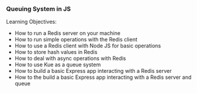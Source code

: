 ### Queuing System in JS

Learning Objectives:
   - How to run a Redis server on your machine
   - How to run simple operations with the Redis client
   - How to use a Redis client with Node JS for basic operations
   - How to store hash values in Redis
   - How to deal with async operations with Redis
   - How to use Kue as a queue system
   - How to build a basic Express app interacting with a Redis server
   - How to the build a basic Express app interacting with a Redis server and queue
